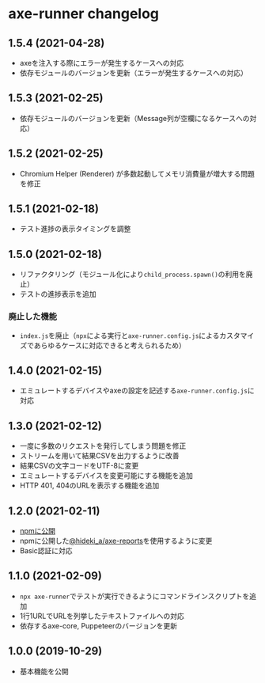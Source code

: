 # axe-runner changelog

## 1.5.4 (2021-04-28)

- axeを注入する際にエラーが発生するケースへの対応
- 依存モジュールのバージョンを更新（エラーが発生するケースへの対応）

## 1.5.3 (2021-02-25)

- 依存モジュールのバージョンを更新（Message列が空欄になるケースへの対応）

## 1.5.2 (2021-02-25)

- Chromium Helper (Renderer) が多数起動してメモリ消費量が増大する問題を修正

## 1.5.1 (2021-02-18)

- テスト進捗の表示タイミングを調整

## 1.5.0 (2021-02-18)

- リファクタリング（モジュール化により`child_process.spawn()`の利用を廃止）
- テストの進捗表示を追加

### 廃止した機能

- `index.js`を廃止（`npx`による実行と`axe-runner.config.js`によるカスタマイズであらゆるケースに対応できると考えられるため）

## 1.4.0 (2021-02-15)

- エミュレートするデバイスやaxeの設定を記述する`axe-runner.config.js`に対応

## 1.3.0 (2021-02-12)

- 一度に多数のリクエストを発行してしまう問題を修正
- ストリームを用いて結果CSVを出力するように改善
- 結果CSVの文字コードをUTF-8に変更
- エミュレートするデバイスを変更可能にする機能を追加
- HTTP 401, 404のURLを表示する機能を追加

## 1.2.0 (2021-02-11)

- [npmに公開](https://www.npmjs.com/package/axe-runner)
- npmに公開した[@hideki_a/axe-reports](https://www.npmjs.com/package/@hideki_a/axe-reports)を使用するように変更
- Basic認証に対応

## 1.1.0 (2021-02-09)

- `npx axe-runner`でテストが実行できるようにコマンドラインスクリプトを追加
- 1行1URLでURLを列挙したテキストファイルへの対応
- 依存するaxe-core, Puppeteerのバージョンを更新

## 1.0.0 (2019-10-29)

- 基本機能を公開

